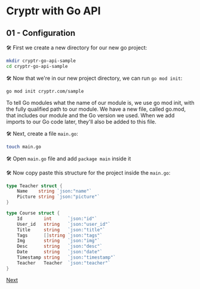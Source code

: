 # Cryptr with Go API

## 01 - Configuration

🛠️️ First we create a new directory for our new go project:

```bash
mkdir cryptr-go-api-sample
cd cryptr-go-api-sample
```

🛠️️ Now that we're in our new project directory, we can run `go mod init`:

```bash
go mod init cryptr.com/sample
```

To tell Go modules what the name of our module is, we use go mod init, with the fully qualified path to our module. We have a new file, called go.mod, that includes our module and the Go version we used. When we add imports to our Go code later, they'll also be added to this file.

🛠️️ Next, create a file `main.go`:

```bash
touch main.go
```

🛠️️ Open `main.go` file and add `package main` inside it

🛠️️ Now copy paste this structure for the project inside the `main.go`:

```go
type Teacher struct {
	Name    string `json:"name"`
	Picture string `json:"picture"`
}

type Course struct {
	Id        int      `json:"id"`
	User_id   string   `json:"user_id"`
	Title     string   `json:"title"`
	Tags      []string `json:"tags"`
	Img       string   `json:"img"`
	Desc      string   `json:"desc"`
	Date      string   `json:"date"`
	Timestamp string   `json:"timestamp"`
	Teacher   Teacher  `json:"teacher"`
}
```

[Next](https://github.com/cryptr-examples/cryptr-laravel-api-sample/tree/02-validate-access-tokens)
